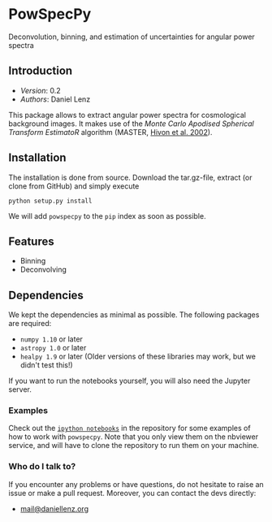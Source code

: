 # PowSpecPy
Deconvolution, binning, and estimation of uncertainties for angular power spectra

## Introduction

- *Version*: 0.2
- *Authors*: Daniel Lenz

This package allows to extract angular power spectra for cosmological background
images. It makes use of the *Monte Carlo Apodised Spherical Transform EstimatoR* algorithm 
(MASTER, [Hivon et al. 2002](http://adsabs.harvard.edu/abs/2002ApJ...567....2H)).

## Installation ##

The installation is done from source. Download the tar.gz-file, extract (or clone from GitHub) and simply execute

```
python setup.py install
```

We will add `powspecpy` to the `pip` index as soon as possible.

## Features ##

- Binning
- Deconvolving

## Dependencies ##

We kept the dependencies as minimal as possible. The following packages are
required:
* `numpy 1.10` or later
* `astropy 1.0` or later
* `healpy 1.9` or later
(Older versions of these libraries may work, but we didn't test this!)

If you want to run the notebooks yourself, you will also need the Jupyter server.

### Examples ###
Check out the [`ipython notebooks`](http://nbviewer.jupyter.org/github/DanielLenz/powspecpy/blob/master/notebooks/index.ipynb) in the repository for some examples of how to work with `powspecpy`. Note that you only view them on the nbviewer service, and will have to clone the repository to run them on your machine.

### Who do I talk to? ###

If you encounter any problems or have questions, do not hesitate to raise an
issue or make a pull request. Moreover, you can contact the devs directly:

* <mail@daniellenz.org>

